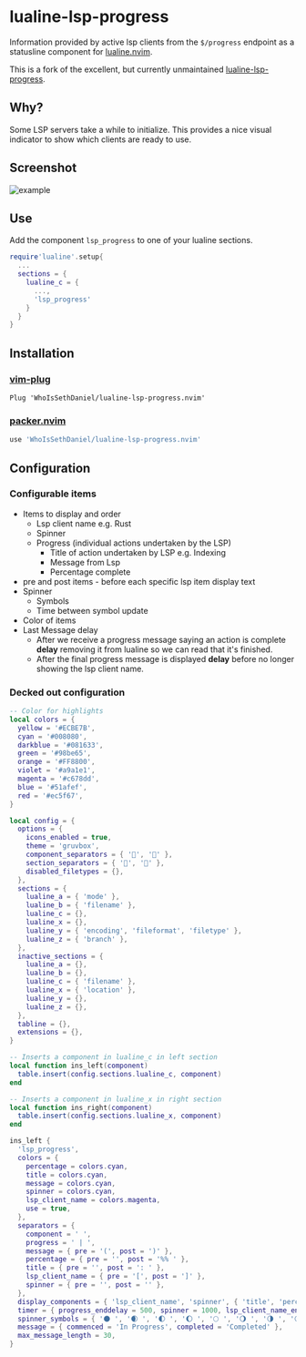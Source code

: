 # lualine-lsp-progress

Information provided by active lsp clients from the `$/progress` endpoint as a statusline component for
[lualine.nvim](https://github.com/nvim-lualine/lualine.nvim).

This is a fork of the excellent, but currently unmaintained [lualine-lsp-progress](https://github.com/arkav/lualine-lsp-progress).

## Why?

Some LSP servers take a while to initialize. This provides a nice visual indicator to show which clients are ready to use.

## Screenshot

![example](https://user-images.githubusercontent.com/56053130/115862312-b4b12c80-a3cf-11eb-9a0f-3cd67160d732.PNG)

## Use

Add the component `lsp_progress` to one of your lualine sections.

```lua
require'lualine'.setup{
  ...
  sections = {
    lualine_c = {
      ...,
      'lsp_progress'
    }
  }
}
```

## Installation

### [vim-plug](https://github.com/junegunn/vim-plug)

```vim
Plug 'WhoIsSethDaniel/lualine-lsp-progress.nvim'
```

### [packer.nvim](https://github.com/wbthomason/packer.nvim)

```lua
use 'WhoIsSethDaniel/lualine-lsp-progress.nvim'
```

## Configuration

### Configurable items

-   Items to display and order
    -   Lsp client name e.g. Rust
    -   Spinner
    -   Progress (individual actions undertaken by the LSP)
        -   Title of action undertaken by LSP e.g. Indexing
        -   Message from Lsp
        -   Percentage complete
-   pre and post items - before each specific lsp item display text
-   Spinner
    -   Symbols
    -   Time between symbol update
-   Color of items
-   Last Message delay
    -   After we receive a progress message saying an action is complete **delay** removing it from lualine so we can read that
        it's finished.
    -   After the final progress message is displayed **delay** before no longer showing the lsp client name.

### Decked out configuration

```lua
-- Color for highlights
local colors = {
  yellow = '#ECBE7B',
  cyan = '#008080',
  darkblue = '#081633',
  green = '#98be65',
  orange = '#FF8800',
  violet = '#a9a1e1',
  magenta = '#c678dd',
  blue = '#51afef',
  red = '#ec5f67',
}

local config = {
  options = {
    icons_enabled = true,
    theme = 'gruvbox',
    component_separators = { '', '' },
    section_separators = { '', '' },
    disabled_filetypes = {},
  },
  sections = {
    lualine_a = { 'mode' },
    lualine_b = { 'filename' },
    lualine_c = {},
    lualine_x = {},
    lualine_y = { 'encoding', 'fileformat', 'filetype' },
    lualine_z = { 'branch' },
  },
  inactive_sections = {
    lualine_a = {},
    lualine_b = {},
    lualine_c = { 'filename' },
    lualine_x = { 'location' },
    lualine_y = {},
    lualine_z = {},
  },
  tabline = {},
  extensions = {},
}

-- Inserts a component in lualine_c in left section
local function ins_left(component)
  table.insert(config.sections.lualine_c, component)
end

-- Inserts a component in lualine_x in right section
local function ins_right(component)
  table.insert(config.sections.lualine_x, component)
end

ins_left {
  'lsp_progress',
  colors = {
    percentage = colors.cyan,
    title = colors.cyan,
    message = colors.cyan,
    spinner = colors.cyan,
    lsp_client_name = colors.magenta,
    use = true,
  },
  separators = {
    component = ' ',
    progress = ' | ',
    message = { pre = '(', post = ')' },
    percentage = { pre = '', post = '%% ' },
    title = { pre = '', post = ': ' },
    lsp_client_name = { pre = '[', post = ']' },
    spinner = { pre = '', post = '' },
  },
  display_components = { 'lsp_client_name', 'spinner', { 'title', 'percentage', 'message' } },
  timer = { progress_enddelay = 500, spinner = 1000, lsp_client_name_enddelay = 1000 },
  spinner_symbols = { '🌑 ', '🌒 ', '🌓 ', '🌔 ', '🌕 ', '🌖 ', '🌗 ', '🌘 ' },
  message = { commenced = 'In Progress', completed = 'Completed' },
  max_message_length = 30,
}
```

